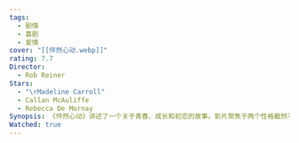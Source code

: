 ```yaml
---
tags:
  - 剧情
  - 喜剧
  - 爱情
cover: "[[怦然心动.webp]]"
rating: 7.7
Director:
  - Rob Reiner
Stars:
  - "\rMadeline Carroll"
  - Callan McAuliffe
  - Rebecca De Mornay
Synopsis: 《怦然心动》讲述了一个关于青春、成长和初恋的故事。影片聚焦于两个性格截然不同的邻家孩子朱莉和布莱斯的视角交替叙述，展现了他们从误解到成长的心路历程。朱莉是一个热情、独立且勇敢的女孩，从小对布莱斯一见钟情。而布莱斯则是一个害羞、内敛的男孩，总是试图逃避朱莉的热情。然而，随着时间的推移，两人在成长中逐渐改变对彼此的看法。朱莉开始重新审视布莱斯的性格，而布莱斯则慢慢发现了朱莉的独特与美好。通过两人的交错视角，影片描绘了青少年对感情、家庭和价值观的思考与成长。他们从误解和冲突中学会了理解和接纳，也找到了属于自己的心动时刻。《怦然心动》以细腻而真实的方式诠释了初恋的纯真与复杂，提醒我们在成长中，学会欣赏他人和发现自我，才能真正懂得爱与被爱。
Watched: true
---
```

